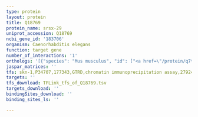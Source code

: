 ```yaml
---
type: protein
layout: protein
title: Q18769
protein_name: srsx-29
uniprot_accession: Q18769
ncbi_gene_id: '183706'
organism: Caenorhabditis elegans
function: target gene
number_of_interactions: '1'
orthologs: '[{"species": "Mus musculus", "id": ["<a href=\"/protein/q7ts53\">Q7TS53</a>", "<a href=\"/protein/g5e8j1\">G5E8J1</a>"]}, {"species": "Rattus norvegicus", "id": ["D3ZAI1"]}]'
jaspar_matrices: ''
tfs: skn-1,P34707,177343,GTRD,chromatin immunoprecipitation assay,27924024%5Buid%5D,No
targets: ''
tfs_download: TFLink_tfs_of_Q18769.tsv
targets_download: ''
bindingSites_download: ''
binding_sites_ls: ''

---
```

